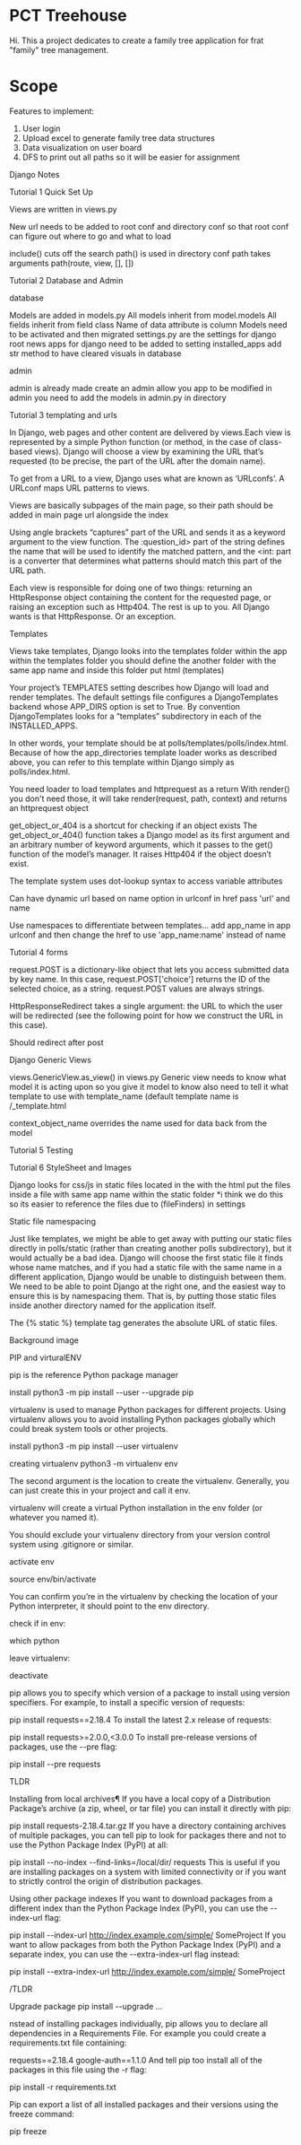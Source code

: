 # PCT Treehouse

Hi. This a project dedicates to create a family tree application for frat "family" tree management. 


# Scope

Features to implement:
1. User login
2. Upload excel to generate family tree data structures
3. Data visualization on user board
4. DFS to print out all paths so it will be easier for assignment


Django Notes

Tutorial 1 Quick Set Up

Views are written in views.py

New url needs to be added to root conf and directory conf so that root conf can figure out where to go and what to load

include() cuts off the search
path() is used in directory conf
  path takes arguments path(route, view, [], [])

Tutorial 2 Database and Admin

database

Models are added in models.py
All models inherit from model.models
All fields inherit from field class
Name of data attribute is column
Models need to be activated and then migrated
settings.py are the settings for django root
news apps for django need to be added to setting installed_apps
add str method to have cleared visuals in database

admin

admin is already made
create an admin
allow you app to be modified in admin you need to add the models in admin.py in directory

Tutorial 3 templating and urls

In Django, web pages and other content are delivered by views.Each view is represented by a simple Python function (or method, in the case of class-based views). Django will choose a view by examining the URL that’s requested (to be precise, the part of the URL after the domain name).

To get from a URL to a view, Django uses what are known as ‘URLconfs’. A URLconf maps URL patterns to views.

Views are basically subpages of the main page, so their path should be added in main page url alongside the index

Using angle brackets “captures” part of the URL and sends it as a keyword argument to the view function. The :question_id> part of the string defines the name that will be used to identify the matched pattern, and the <int: part is a converter that determines what patterns should match this part of the URL path.

Each view is responsible for doing one of two things: returning an HttpResponse object containing the content for the requested page, or raising an exception such as Http404. The rest is up to you.
All Django wants is that HttpResponse. Or an exception.

Templates

Views take templates, Django looks into the templates folder within the app
within the templates folder you should define the another folder with the same app name and inside this folder put html (templates)

Your project’s TEMPLATES setting describes how Django will load and render templates. The default settings file configures a DjangoTemplates backend whose APP_DIRS option is set to True. By convention DjangoTemplates looks for a “templates” subdirectory in each of the INSTALLED_APPS.

In other words, your template should be at polls/templates/polls/index.html. Because of how the app_directories template loader works as described above, you can refer to this template within Django simply as polls/index.html.

You need loader to load templates and httprequest as a return
With render() you don't need those, it will take render(request, path, context) and returns an httprequest object

get_object_or_404 is a shortcut for checking if an object exists
The get_object_or_404() function takes a Django model as its first argument and an arbitrary number of keyword arguments, which it passes to the get() function of the model’s manager. It raises Http404 if the object doesn’t exist.

The template system uses dot-lookup syntax to access variable attributes

Can have dynamic url based on name option in urlconf in href pass 'url' and name

Use namespaces to differentiate between templates... add app_name in app urlconf
and then change the href to use 'app_name:name' instead of name

Tutorial 4 forms

request.POST is a dictionary-like object that lets you access submitted data by key name. In this case, request.POST['choice'] returns the ID of the selected choice, as a string. request.POST values are always strings.

 HttpResponseRedirect takes a single argument: the URL to which the user will be redirected (see the following point for how we construct the URL in this case).
 
 Should redirect after post
 
 Django Generic Views
 
 views.GenericView.as_view()
 in views.py Generic view needs to know what model it is acting upon so you give it model to know
 also need to tell it what template to use with template_name (default template name is <app>/<app>_template.html
 
 context_object_name overrides the name used for data back from the model
 
 Tutorial 5 Testing
 
 Tutorial 6 StyleSheet and Images
 
 Django looks for css/js in static files located in the with the html
 put the files inside a file with same app name within the static folder
 *i think we do this so its easier to reference the files due to (fileFinders) in settings
  
  Static file namespacing

Just like templates, we might be able to get away with putting our static files directly in polls/static (rather than creating another polls subdirectory), but it would actually be a bad idea. Django will choose the first static file it finds whose name matches, and if you had a static file with the same name in a different application, Django would be unable to distinguish between them. We need to be able to point Django at the right one, and the easiest way to ensure this is by namespacing them. That is, by putting those static files inside another directory named for the application itself.

The {% static %} template tag generates the absolute URL of static files.

Background image

PIP and virturalENV

pip is the reference Python package manager

install
python3 -m pip install --user --upgrade pip

virtualenv is used to manage Python packages for different projects. Using virtualenv allows you to avoid installing Python packages globally which could break system tools or other projects.

install
python3 -m pip install --user virtualenv

creating virtualenv
python3 -m virtualenv env

The second argument is the location to create the virtualenv. Generally, you can just create this in your project and call it env.

virtualenv will create a virtual Python installation in the env folder (or whatever you named it).

 You should exclude your virtualenv directory from your version control system using .gitignore or similar.
 
 activate env
 
 source env/bin/activate
 
 You can confirm you’re in the virtualenv by checking the location of your Python interpreter, it should point to the env directory.
 
 check if in env:
 
  which python
 
 leave virtualenv:
 
   deactivate
 
 pip allows you to specify which version of a package to install using version specifiers. For example, to install a specific version of requests:

pip install requests==2.18.4
To install the latest 2.x release of requests:

pip install requests>=2.0.0,<3.0.0
To install pre-release versions of packages, use the --pre flag:

pip install --pre requests

TLDR

Installing from local archives¶
If you have a local copy of a Distribution Package’s archive (a zip, wheel, or tar file) you can install it directly with pip:

pip install requests-2.18.4.tar.gz
If you have a directory containing archives of multiple packages, you can tell pip to look for packages there and not to use the Python Package Index (PyPI) at all:

pip install --no-index --find-links=/local/dir/ requests
This is useful if you are installing packages on a system with limited connectivity or if you want to strictly control the origin of distribution packages.

Using other package indexes
If you want to download packages from a different index than the Python Package Index (PyPI), you can use the --index-url flag:

pip install --index-url http://index.example.com/simple/ SomeProject
If you want to allow packages from both the Python Package Index (PyPI) and a separate index, you can use the --extra-index-url flag instead:

pip install --extra-index-url http://index.example.com/simple/ SomeProject

/TLDR

Upgrade package
pip install --upgrade ...

nstead of installing packages individually, pip allows you to declare all dependencies in a Requirements File. For example you could create a requirements.txt file containing:

requests==2.18.4
google-auth==1.1.0
And tell pip too install all of the packages in this file using the -r flag:

pip install -r requirements.txt

Pip can export a list of all installed packages and their versions using the freeze command:

pip freeze


 
 
 
 

 

